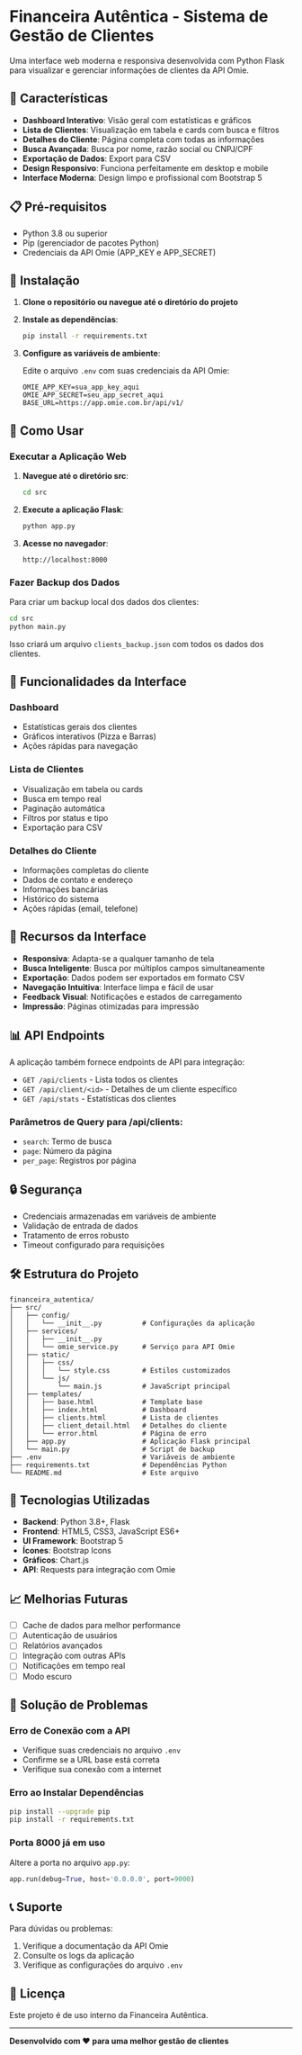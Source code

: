 # Financeira Autêntica - Sistema de Gestão de Clientes

Uma interface web moderna e responsiva desenvolvida com Python Flask para visualizar e gerenciar informações de clientes da API Omie.

## 🚀 Características

- **Dashboard Interativo**: Visão geral com estatísticas e gráficos
- **Lista de Clientes**: Visualização em tabela e cards com busca e filtros
- **Detalhes do Cliente**: Página completa com todas as informações
- **Busca Avançada**: Busca por nome, razão social ou CNPJ/CPF
- **Exportação de Dados**: Export para CSV
- **Design Responsivo**: Funciona perfeitamente em desktop e mobile
- **Interface Moderna**: Design limpo e profissional com Bootstrap 5

## 📋 Pré-requisitos

- Python 3.8 ou superior
- Pip (gerenciador de pacotes Python)
- Credenciais da API Omie (APP_KEY e APP_SECRET)

## 🔧 Instalação

1. **Clone o repositório ou navegue até o diretório do projeto**

2. **Instale as dependências**:
   ```bash
   pip install -r requirements.txt
   ```

3. **Configure as variáveis de ambiente**:
   
   Edite o arquivo `.env` com suas credenciais da API Omie:
   ```env
   OMIE_APP_KEY=sua_app_key_aqui
   OMIE_APP_SECRET=seu_app_secret_aqui
   BASE_URL=https://app.omie.com.br/api/v1/
   ```

## 🚀 Como Usar

### Executar a Aplicação Web

1. **Navegue até o diretório src**:
   ```bash
   cd src
   ```

2. **Execute a aplicação Flask**:
   ```bash
   python app.py
   ```

3. **Acesse no navegador**:
   ```
   http://localhost:8000
   ```

### Fazer Backup dos Dados

Para criar um backup local dos dados dos clientes:

```bash
cd src
python main.py
```

Isso criará um arquivo `clients_backup.json` com todos os dados dos clientes.

## 📱 Funcionalidades da Interface

### Dashboard
- Estatísticas gerais dos clientes
- Gráficos interativos (Pizza e Barras)
- Ações rápidas para navegação

### Lista de Clientes
- Visualização em tabela ou cards
- Busca em tempo real
- Paginação automática
- Filtros por status e tipo
- Exportação para CSV

### Detalhes do Cliente
- Informações completas do cliente
- Dados de contato e endereço
- Informações bancárias
- Histórico do sistema
- Ações rápidas (email, telefone)

## 🎨 Recursos da Interface

- **Responsiva**: Adapta-se a qualquer tamanho de tela
- **Busca Inteligente**: Busca por múltiplos campos simultaneamente
- **Exportação**: Dados podem ser exportados em formato CSV
- **Navegação Intuitiva**: Interface limpa e fácil de usar
- **Feedback Visual**: Notificações e estados de carregamento
- **Impressão**: Páginas otimizadas para impressão

## 📊 API Endpoints

A aplicação também fornece endpoints de API para integração:

- `GET /api/clients` - Lista todos os clientes
- `GET /api/client/<id>` - Detalhes de um cliente específico
- `GET /api/stats` - Estatísticas dos clientes

### Parâmetros de Query para /api/clients:
- `search`: Termo de busca
- `page`: Número da página
- `per_page`: Registros por página

## 🔒 Segurança

- Credenciais armazenadas em variáveis de ambiente
- Validação de entrada de dados
- Tratamento de erros robusto
- Timeout configurado para requisições

## 🛠️ Estrutura do Projeto

```
financeira_autentica/
├── src/
│   ├── config/
│   │   └── __init__.py          # Configurações da aplicação
│   ├── services/
│   │   ├── __init__.py
│   │   └── omie_service.py      # Serviço para API Omie
│   ├── static/
│   │   ├── css/
│   │   │   └── style.css        # Estilos customizados
│   │   └── js/
│   │       └── main.js          # JavaScript principal
│   ├── templates/
│   │   ├── base.html            # Template base
│   │   ├── index.html           # Dashboard
│   │   ├── clients.html         # Lista de clientes
│   │   ├── client_detail.html   # Detalhes do cliente
│   │   └── error.html           # Página de erro
│   ├── app.py                   # Aplicação Flask principal
│   └── main.py                  # Script de backup
├── .env                         # Variáveis de ambiente
├── requirements.txt             # Dependências Python
└── README.md                    # Este arquivo
```

## 🎯 Tecnologias Utilizadas

- **Backend**: Python 3.8+, Flask
- **Frontend**: HTML5, CSS3, JavaScript ES6+
- **UI Framework**: Bootstrap 5
- **Ícones**: Bootstrap Icons
- **Gráficos**: Chart.js
- **API**: Requests para integração com Omie

## 📈 Melhorias Futuras

- [ ] Cache de dados para melhor performance
- [ ] Autenticação de usuários
- [ ] Relatórios avançados
- [ ] Integração com outras APIs
- [ ] Notificações em tempo real
- [ ] Modo escuro

## 🐛 Solução de Problemas

### Erro de Conexão com a API
- Verifique suas credenciais no arquivo `.env`
- Confirme se a URL base está correta
- Verifique sua conexão com a internet

### Erro ao Instalar Dependências
```bash
pip install --upgrade pip
pip install -r requirements.txt
```

### Porta 8000 já em uso
Altere a porta no arquivo `app.py`:
```python
app.run(debug=True, host='0.0.0.0', port=9000)
```

## 📞 Suporte

Para dúvidas ou problemas:
1. Verifique a documentação da API Omie
2. Consulte os logs da aplicação
3. Verifique as configurações do arquivo `.env`

## 📄 Licença

Este projeto é de uso interno da Financeira Autêntica.

---

**Desenvolvido com ❤️ para uma melhor gestão de clientes**